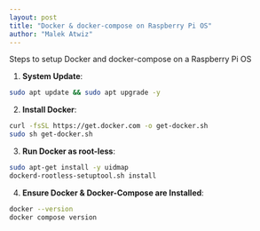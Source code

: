 ```yaml
---
layout: post
title: "Docker & docker-compose on Raspberry Pi OS"
author: "Malek Atwiz"
---
```


Steps to setup Docker and docker-compose on a Raspberry Pi OS

1. **System Update**:
```Bash
sudo apt update && sudo apt upgrade -y
```

2. **Install Docker**:
```Bash
curl -fsSL https://get.docker.com -o get-docker.sh
sudo sh get-docker.sh
```

3. **Run Docker as root-less**:
```Bash
sudo apt-get install -y uidmap
dockerd-rootless-setuptool.sh install
```

4. **Ensure Docker & Docker-Compose are Installed**:
```Bash
docker --version
docker compose version
```
